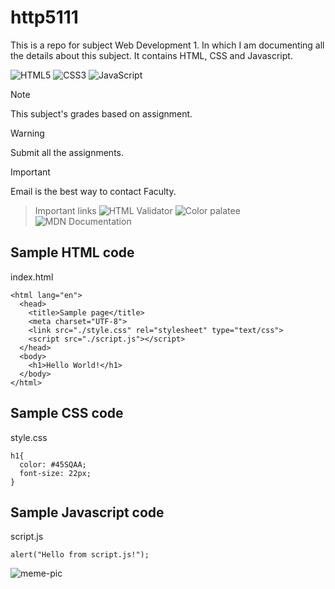 # http5111

This is a repo for subject Web Development 1. In which I am documenting all the details about this subject. It contains HTML, CSS and Javascript.

![HTML5](https://img.shields.io/badge/html5-%23E34F26.svg?style=for-the-badge&logo=html5&logoColor=white)
![CSS3](https://img.shields.io/badge/css3-%231572B6.svg?style=for-the-badge&logo=css3&logoColor=white)
![JavaScript](https://img.shields.io/badge/javascript-%23323330.svg?style=for-the-badge&logo=javascript&logoColor=%23F7DF1E)


> [!Note]
This subject's grades based on assignment.

> [!Warning]
Submit all the assignments.

> [!Important]
Email is the best way to contact Faculty.

> Important links
> ![HTML Validator](https://validator.w3.org/)
> ![Color palatee](https://coolors.co/)
> ![MDN Documentation](https://developer.mozilla.org/en-US/docs/Web)

## Sample HTML code

index.html
```
<html lang="en">
  <head>
    <title>Sample page</title>
    <meta charset="UTF-8">
    <link src="./style.css" rel="stylesheet" type="text/css">
    <script src="./script.js"></script>
  </head>
  <body>
    <h1>Hello World!</h1>
  </body>
</html>
```

## Sample CSS code

style.css
```
h1{
  color: #45SQAA;
  font-size: 22px;
}
```

## Sample Javascript code

script.js
```
alert("Hello from script.js!");

```


![meme-pic](https://tasks.brickmmo.com/images/meme-hate-love.jpeg)


